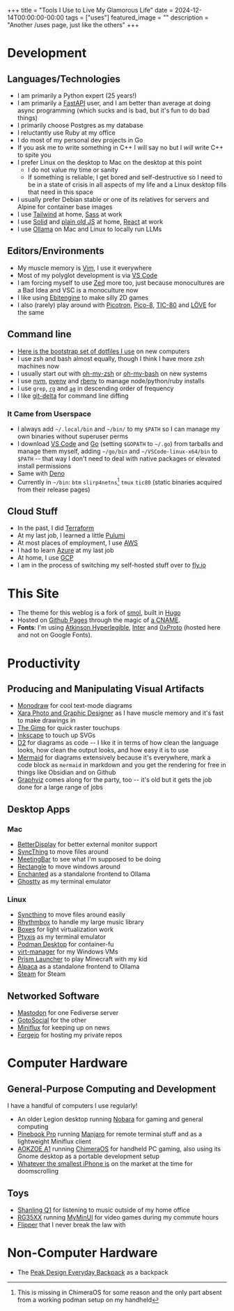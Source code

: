 +++
title =  "Tools I Use to Live My Glamorous Life"
date = 2024-12-14T00:00:00-00:00
tags = ["uses"]
featured_image = ""
description = "Another /uses page, just like the others"
+++

# Development

## Languages/Technologies

- I am primarily a Python expert (25 years!)
- I am primarily a [FastAPI](https://github.com/fastapi/fastapi) user, and I am better than average at doing async programming (which sucks and is bad, but it's fun to do bad things)
- I primarily choose Postgres as my database
- I reluctantly use Ruby at my office
- I do most of my personal dev projects in Go
- If you ask me to write something in C++ I will say no but I _will_ write C++ to spite you
- I prefer Linux on the desktop to Mac on the desktop at this point
  - I do not value my time or sanity
  - If something is reliable, I get bored and self-destructive so I need to be in a state of crisis in all aspects of my life and a Linux desktop fills that need in this space
- I usually prefer Debian stable or one of its relatives for servers and Alpine for container base images
- I use [Tailwind](https://tailwindcss.com/) at home, [Sass](https://sass-lang.com/) at work
- I use [Solid](https://www.solidjs.com/) and [plain old JS](https://developer.mozilla.org/en-US/docs/Web/JavaScript) at home, [React](https://react.dev/) at work
- I use [Ollama](https://ollama.com/) on Mac and Linux to locally run LLMs

## Editors/Environments

- My muscle memory is [Vim](https://www.vim.org/), I use it everywhere
- Most of my polyglot development is via [VS Code](https://code.visualstudio.com/)
- I am forcing myself to use [Zed](https://zed.dev/) more too, just because monocultures are a Bad Idea and VSC is a monoculture now
- I like using [Ebitengine](https://ebitengine.org/) to make silly 2D games
- I also (rarely) play around with [Picotron](https://www.lexaloffle.com/picotron.php), [Pico-8](https://www.lexaloffle.com/pico-8.php), [TIC-80](https://tic80.com/) and [LÖVE](https://love2d.org/) for the same

## Command line

- [Here is the bootstrap set of dotfiles I use](https://github.com/jasonbot/dotfiles) on new computers
- I use zsh and bash almost equally, though I think I have more zsh machines now
- I usually start out with [oh-my-zsh](https://ohmyz.sh/) or [oh-my-bash](https://github.com/ohmybash/oh-my-bash) on new systems
- I use [nvm](https://github.com/nvm-sh/nvm), [pyenv](https://github.com/pyenv/pyenv) and [rbenv](https://github.com/rbenv/rbenv) to manage node/python/ruby installs
- I use `grep`, [`rg`](https://github.com/BurntSushi/ripgrep) and [`ag`](https://github.com/ggreer/the_silver_searcher) in descending order of frequency
- I like [git-delta](https://github.com/dandavison/delta) for command line diffing

### It Came from Userspace

- I always add `~/.local/bin` and `~/bin/` to my `$PATH` so I can manage my own binaries without superuser perms
- I download [VS Code](https://code.visualstudio.com/download) and [Go](https://go.dev/doc/install) (setting `$GOPATH` to `~/.go`) from tarballs and manage them myself, adding `~/go/bin` and `~/VSCode-linux-x64/bin` to `$PATH` -- that way I don't need to deal with native packages or elevated install permissions
- Same with [Deno](https://deno.com/)
- Currently in `~/bin`: `btm` `slirp4netns`[^1] `tmux` `tic80` (static binaries acquired from their release pages)
  [^1]: This is missing in ChimeraOS for some reason and the only part absent from a working podman setup on my handheld

## Cloud Stuff

- In the past, I did [Terraform](https://www.terraform.io/)
- At my last job, I learned a little [Pulumi](https://www.pulumi.com/)
- At most places of employment, I use [AWS](https://health.aws.amazon.com/health/status)
- I had to learn [Azure](https://azure.status.microsoft/en-us/status) at my last job
- At home, I use [GCP](https://status.cloud.google.com/)
- I am in the process of switching my self-hosted stuff over to [fly.io](https://fly.io/)

# This Site

- The theme for this weblog is a fork of [smol](https://github.com/colorchestra/smol), built in [Hugo](https://gohugo.io/)
- Hosted on [Github Pages](https://pages.github.com/) through the magic of [a CNAME](https://docs.github.com/en/github/working-with-github-pages/configuring-a-custom-domain-for-your-github-pages-site).
- **Fonts**: I'm using [Atkinson Hyperlegible](https://www.brailleinstitute.org/freefont/), [Inter](https://rsms.me/inter/) and [0xProto](https://github.com/0xType/0xProto) (hosted here and not on Google Fonts).

# Productivity

## Producing and Manipulating Visual Artifacts

- [Monodraw](https://monodraw.helftone.com/) for cool text-mode diagrams
- [Xara Photo and Graphic Designer](https://www.xara.com/us/photo-graphic-designer/) as I have muscle memory and it's fast to make drawings in
- [The Gimp](https://www.gimp.org/) for quick raster touchups
- [Inkscape](https://flathub.org/apps/org.inkscape.Inkscape) to touch up SVGs
- [D2](https://d2lang.com/) for diagrams as code -- I like it in terms of how clean the language looks, how clean the output looks, and how easy it is to use
- [Mermaid](https://mermaid.js.org/) for diagrams extensively because it's everywhere, mark a code block as `mermaid` in markdown and you get the rendering for free in things like Obsidian and on Github
- [Graphviz](https://graphviz.org/) comes along for the party, too -- it's old but it gets the job done for a large range of jobs

## Desktop Apps

### Mac

- [BetterDisplay](https://github.com/waydabber/BetterDisplay) for better external monitor support
- [SyncThing](https://syncthing.net/) to move files around
- [MeetingBar](https://github.com/leits/MeetingBar) to see what I'm supposed to be doing
- [Rectangle](https://rectangleapp.com/) to move windows around
- [Enchanted](https://github.com/AugustDev/enchanted) as a standalone frontend to Ollama
- [Ghostty](https://ghostty.org/) as my terminal emulator

### Linux

- [Syncthing](https://flathub.org/apps/me.kozec.syncthingtk) to move files around easily
- [Rhythmbox](https://flathub.org/apps/org.gnome.Rhythmbox3) to handle my large music library
- [Boxes](https://flathub.org/apps/org.gnome.Boxes) for light virtualization work
- [Ptyxis](https://flathub.org/apps/app.devsuite.Ptyxis) as my terminal emulator
- [Podman Desktop](https://podman-desktop.io/) for container-fu
- [virt-manager](https://virt-manager.org/) for my Windows VMs
- [Prism Launcher](https://prismlauncher.org/) to play Minecraft with my kid
- [Alpaca](https://flathub.org/apps/com.jeffser.Alpaca) as a standalone frontend to Ollama
- [Steam](https://store.steampowered.com/about/) for Steam

## Networked Software

- [Mastodon](https://github.com/mastodon) for one Fediverse server
- [GotoSocial](https://gotosocial.org/) for the other
- [Miniflux](https://miniflux.app/) for keeping up on news
- [Forgejo](https://forgejo.org/) for hosting my private repos

# Computer Hardware

## General-Purpose Computing and Development

I have a handful of computers I use regularly!

- An older Legion desktop running [Nobara](https://nobaraproject.org/) for gaming and general computing
- [Pinebook Pro](https://pine64.org/devices/pinebook_pro/) running [Manjaro](https://manjaro.org/products/download/arm) for remote terminal stuff and as a lightweight Miniflux client
- [AOKZOE A1](https://aokzoestore.com/products/aokzoe-8-inch-amd%C2%AE-ryzen%C2%AE-6800u) running [ChimeraOS](https://chimeraos.org/) for handheld PC gaming, also using its Gnome desktop as a portable development setup
- [Whatever the smallest iPhone is](https://en.wikipedia.org/wiki/IPhone_13) on the market at the time for doomscrolling

## Toys

- [Shanling Q1](https://en.shanling.com/product/259) for listening to music outside of my home office
- [RG35XX](https://anbernic.com/products/rg35xx) running [MyMinUI](https://github.com/Turro75/MyMinUI) for video games during my commute hours
- [Flipper](https://flipperzero.one/) that I never break the law with

# Non-Computer Hardware

- The [Peak Design Everyday Backpack](https://www.peakdesign.com/products/everyday-backpack) as a backpack
